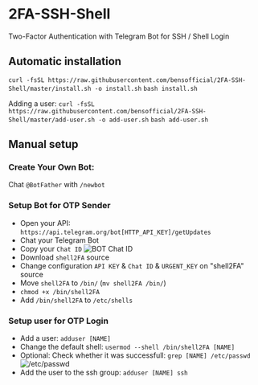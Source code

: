 # 2FA-SSH-Shell
Two-Factor Authentication with Telegram Bot for SSH / Shell Login

## Automatic installation
`curl -fsSL https://raw.githubusercontent.com/bensofficial/2FA-SSH-Shell/master/install.sh -o install.sh`
`bash install.sh`

Adding a user:
`curl -fsSL https://raw.githubusercontent.com/bensofficial/2FA-SSH-Shell/master/add-user.sh -o add-user.sh`
`bash add-user.sh`

## Manual setup

### Create Your Own Bot:
Chat `@BotFather` with `/newbot`

### Setup Bot for OTP Sender
- Open your API: `https://api.telegram.org/bot[HTTP_API_KEY]/getUpdates`
- Chat your Telegram Bot
- Copy your `Chat ID`
![BOT Chat ID](https://raw.githubusercontent.com/bensofficial/2FA-SSH-Shell/master/Screenshot/BOT-API-GetUpdates.png)
- Download `shell2FA` source
- Change configuration `API KEY` & `Chat ID` & `URGENT_KEY` on "shell2FA" source
- Move `shell2FA` to `/bin/` (`mv shell2FA /bin/`)
- `chmod +x /bin/shell2FA`
- Add `/bin/shell2FA` to `/etc/shells`
### Setup user for OTP Login
- Add a user: `adduser [NAME]`
- Change the default shell: `usermod --shell /bin/shell2FA [NAME]`
- Optional: Check whether it was successfull: `grep [NAME] /etc/passwd`
![/etc/passwd](https://raw.githubusercontent.com/bensofficial/2FA-SSH-Shell/master/Screenshot/etc-passwd.png)
- Add the user to the ssh group: `adduser [NAME] ssh`
